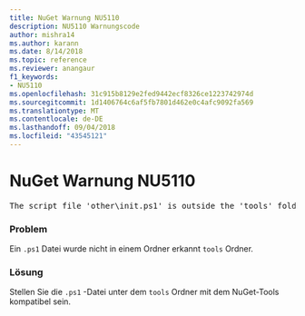```yaml
---
title: NuGet Warnung NU5110
description: NU5110 Warnungscode
author: mishra14
ms.author: karann
ms.date: 8/14/2018
ms.topic: reference
ms.reviewer: anangaur
f1_keywords:
- NU5110
ms.openlocfilehash: 31c915b8129e2fed9442ecf8326ce1223742974d
ms.sourcegitcommit: 1d1406764c6af5fb7801d462e0c4afc9092fa569
ms.translationtype: MT
ms.contentlocale: de-DE
ms.lasthandoff: 09/04/2018
ms.locfileid: "43545121"
---
```

# <a name="nuget-warning-nu5110"></a>NuGet Warnung NU5110
<pre>The script file 'other\init.ps1' is outside the 'tools' folder and hence will not be executed during installation of this package. Move it into the 'tools' folder.</pre>

### <a name="issue"></a>Problem

Ein `.ps1` Datei wurde nicht in einem Ordner erkannt `tools` Ordner.


### <a name="solution"></a>Lösung

Stellen Sie die `.ps1` -Datei unter dem `tools` Ordner mit dem NuGet-Tools kompatibel sein.

